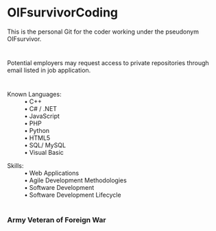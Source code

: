 # **OIFsurvivorCoding**
This is the personal Git for the coder working under the pseudonym OIFsurvivor.
#
Potential employers may request access to private repositories through email listed in job application.
#
<dl>                                                                        
  <dt>Known Languages:</dt>                                      
  <dd>• C++</dd>                                       
  <dd>• C# / .NET</dd>               
  <dd>• JavaScript</dd>                            
  <dd>• PHP</dd>                        
  <dd>• Python</dd>                                                       
  <dd>• HTML5</dd>                
  <dd>• SQL/ MySQL</dd>           
  <dd>• Visual Basic</dd>         
</dl>    

<dl>
  <dt>Skills:</dt>
  <dd>• Web Applications</dd>
  <dd>• Agile Development Methodologies</dd>  
  <dd>• Software Development</dd>
  <dd>•	Software Development Lifecycle</dd> 
</dl> 

#

### Army Veteran of Foreign War

